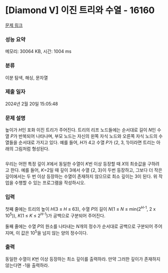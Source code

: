 # [Diamond V] 이진 트리와 수열 - 16160 

[문제 링크](https://www.acmicpc.net/problem/16160) 

### 성능 요약

메모리: 30064 KB, 시간: 1004 ms

### 분류

이분 탐색, 해싱, 문자열

### 제출 일자

2024년 2월 20일 15:05:48

### 문제 설명

<p>높이가 <i>H</i>인 포화 이진 트리가 주어진다. 트리의 리프 노드들에는 순서대로 길이 <i>N</i>인 수열 <em>P</em>가 반복되어 나타나며, 부모 노드는 자신의 왼쪽 자식 노드와 오른쪽 자식 노드의 수열들을 순서대로 가지고 있다. 예를 들어, <i>H</i>가 4고 수열 <em>P</em>가 {2, 3, 1}이라면 트리는 아래의 그림처럼 형성된다.</p>

<p><meta charset="utf-8"></p>

<p dir="ltr" style="text-align: center;"><img alt="" src="https://upload.acmicpc.net/a6c47613-babc-4da2-90d1-92c8db5a8fcd/-/preview/"></p>

<p dir="ltr">우리는 어떤 특정 깊이 <em>X</em>에서 동일한 수열이 <em>K</em>번 이상 등장할 때 <em>X</em>의 최솟값을 구하려고 한다. 예를 들어, <em>K</em>=2일 때 깊이 3에서 수열 {2, 3}이 두번 등장하고, 그보다 더 작은 깊이에서는 두 번 이상 등장하는 수열이 존재하지 않으므로 최소 깊이는 3이 된다. 위 작업을 수행할 수 있는 프로그램을 작성하시오.</p>

### 입력 

 <p>첫째 줄에는 트리의 높이 <i>H</i>(3 ≤ <i>H</i> ≤ 63), 수열 <em>P</em>의 길이 <i>N</i>(1 ≤ <i>N</i> ≤ min(2<sup><i>H</i>-1</sup>, 2 x 10<sup>5</sup>)), <em>K</em>(1 ≤ <em>K</em> ≤ 2<sup><i>H</i>-1</sup>)가 공백으로 구분되어 주어진다.</p>

<p><meta charset="utf-8"></p>

<p dir="ltr">둘째 줄에는 수열 <em>P</em>의 원소를 나타내는 <i>N</i>개의 정수가 순서대로 공백으로 구분되어 주어지며, 이 값은 10<sup>5</sup>을 넘지 않는 양의 정수이다.</p>

### 출력 

 <p>동일한 수열이 <em>K</em>번 이상 등장하는 최소 깊이를 출력하라. 만약 그러한 깊이가 존재하지 않는다면 -1을 출력하라.</p>

